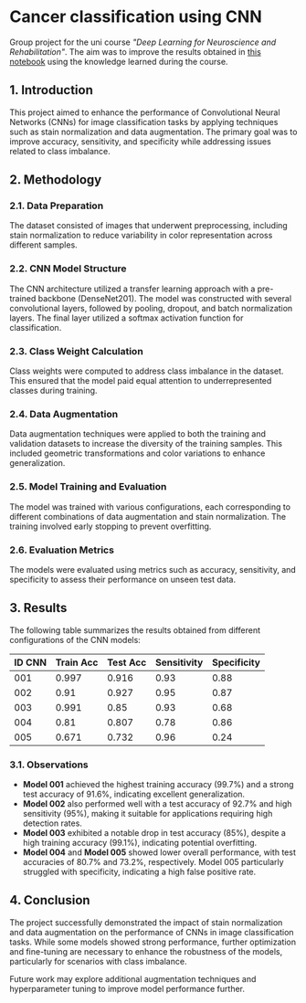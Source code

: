 # Cancer classification using CNN
Group project for the uni course _"Deep Learning for Neuroscience and Rehabilitation"_. The aim was to improve the results obtained in [this notebook](https://www.kaggle.com/code/aravindbn/cancer-classification-using-cnn-93/notebook) using the knowledge learned during the course.

## 1. Introduction
This project aimed to enhance the performance of Convolutional Neural Networks (CNNs) for image classification tasks by applying techniques such as stain normalization and data augmentation. The primary goal was to improve accuracy, sensitivity, and specificity while addressing issues related to class imbalance.

## 2. Methodology

### 2.1. Data Preparation
The dataset consisted of images that underwent preprocessing, including stain normalization to reduce variability in color representation across different samples.

### 2.2. CNN Model Structure
The CNN architecture utilized a transfer learning approach with a pre-trained backbone (DenseNet201). The model was constructed with several convolutional layers, followed by pooling, dropout, and batch normalization layers. The final layer utilized a softmax activation function for classification.

### 2.3. Class Weight Calculation
Class weights were computed to address class imbalance in the dataset. This ensured that the model paid equal attention to underrepresented classes during training.

### 2.4. Data Augmentation
Data augmentation techniques were applied to both the training and validation datasets to increase the diversity of the training samples. This included geometric transformations and color variations to enhance generalization.

### 2.5. Model Training and Evaluation
The model was trained with various configurations, each corresponding to different combinations of data augmentation and stain normalization. The training involved early stopping to prevent overfitting.

### 2.6. Evaluation Metrics
The models were evaluated using metrics such as accuracy, sensitivity, and specificity to assess their performance on unseen test data.

## 3. Results

The following table summarizes the results obtained from different configurations of the CNN models:

| ID CNN | Train Acc | Test Acc | Sensitivity | Specificity |
|--------|-----------|----------|-------------|--------------|
| 001    | 0.997     | 0.916    | 0.93        | 0.88         |
| 002    | 0.91      | 0.927    | 0.95        | 0.87         |
| 003    | 0.991     | 0.85     | 0.93        | 0.68         |
| 004    | 0.81      | 0.807    | 0.78        | 0.86         |
| 005    | 0.671     | 0.732    | 0.96        | 0.24         |

### 3.1. Observations
- **Model 001** achieved the highest training accuracy (99.7%) and a strong test accuracy of 91.6%, indicating excellent generalization.
- **Model 002** also performed well with a test accuracy of 92.7% and high sensitivity (95%), making it suitable for applications requiring high detection rates.
- **Model 003** exhibited a notable drop in test accuracy (85%), despite a high training accuracy (99.1%), indicating potential overfitting.
- **Model 004** and **Model 005** showed lower overall performance, with test accuracies of 80.7% and 73.2%, respectively. Model 005 particularly struggled with specificity, indicating a high false positive rate.

## 4. Conclusion
The project successfully demonstrated the impact of stain normalization and data augmentation on the performance of CNNs in image classification tasks. While some models showed strong performance, further optimization and fine-tuning are necessary to enhance the robustness of the models, particularly for scenarios with class imbalance.

Future work may explore additional augmentation techniques and hyperparameter tuning to improve model performance further.
